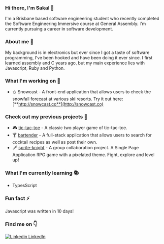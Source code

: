 ### Hi there, I'm Sakal 👋
I'm a Brisbane based software engineering student who recently completed the Software Engineering Immersive course at General Assembly. I'm currently pursuing a career in software development.
### About me :eyes:
My background is in electronics but ever since I got a taste of software programming, I've been hooked and have been doing it ever since. I first learned assembly and C years ago, but my main experience lies with Javascript, Ruby and Python.
### What I'm working on :rocket:
* :snowman: Snowcast - A front-end application that allows users to check the snowfall forecast at various ski resorts. Try it out here: [**http://snowcast.co**](http://snowcast.co)
### Check out my previous projects 👀
* :video_game: [tic-tac-toe](https://sakalmon.github.io/tic-tac-toe/) - A classic two player game of tic-tac-toe.
* :cocktail: [bartender](https://bartender.fly.dev/) - A full-stack application that allows users to search for cocktail recipes as well as post their own.
* :dagger: [sprite-knight](https://github.com/sakalmon/sprite-knight) - A group collaboration project. A Single Page Application RPG game with a pixelated theme. Fight, explore and level up!
### What I'm currently learning :books:
* TypesScript
### Fun fact :zap:
Javascript was written in 10 days!
### Find me on :point_down:
[![Linkedin](https://i.stack.imgur.com/gVE0j.png) LinkedIn](https://www.linkedin.com/in/sakal-mon)

